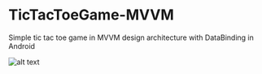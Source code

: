 # TicTacToeGame-MVVM
Simple tic tac toe game in MVVM design architecture with DataBinding in Android

![alt text](https://github.com/abhishekbharti-github/TicTacToeGame-MVVM/blob/master/app/src/main/res/drawable/tictactoe.png)
